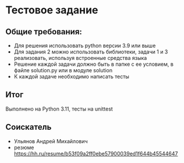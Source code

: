 # Тестовое задание

## Общие требования:

* Для решения использовать python версии 3.9 или выше
* Для задания 2 можно использовать библиотеки, задачи 1 и 3 реализовать, используя встроенные средства языка
* Решение каждой задачи должно быть в папке с ее условием, в файле solution.py или в модуле solution
* К каждой задаче необходимо написать тесты

## Итог
Выполнено на Python 3.11, тесты на unittest

## Соискатель
- Ульянов Андрей Михайлович  
- резюме https://hh.ru/resume/b53f09a2ff0ebe57900039ed1f644b45544647
